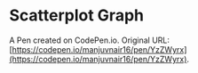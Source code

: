 # Scatterplot Graph

A Pen created on CodePen.io. Original URL: [https://codepen.io/manjuvnair16/pen/YzZWyrx](https://codepen.io/manjuvnair16/pen/YzZWyrx).


